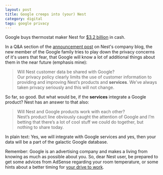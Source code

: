 ```yaml
---
layout: post
title: Google creeps into (your) Nest
category: digital
tags: google privacy
---
```


Google buys thermostat maker Nest for [$3.2 billion](http://investor.google.com/releases/2014/0113.html) in cash.

In a Q&A section of the [announcement post](https://nest.com/blog/2014/01/13/nest-google-and-you/) on Nest's company blog, the new member of the Google family tries to play down the privacy concerns of it's users that fear, that Google will know a lot of additional things about them in the near future (emphasis mine):

> Will Nest customer data be shared with Google?</br>
Our privacy policy clearly limits the use of customer information to providing and improving Nest’s products and **services**. We’ve always taken privacy seriously and this will not change.

So far, so good. But what would be, if the **services** integrate a Google product? Nest has an answer to that also:

> Will Nest and Google products work with each other?</br>
Nest’s product line obviously caught the attention of Google and I’m betting that there’s a lot of cool stuff we could do together, but nothing to share today.

In plain text: Yes, we will integrate with Google services and yes, then your data will be a part of the galactic Google database.

Remember: Google is an advertising company and makes a living from knowing as much as possible about you. So, dear Nest user, be prepared to get some advices from AdSense regarding your room temperature, or some hints about a better timing for [your drive to work](http://support.nest.com/article/What-is-Auto-Away).